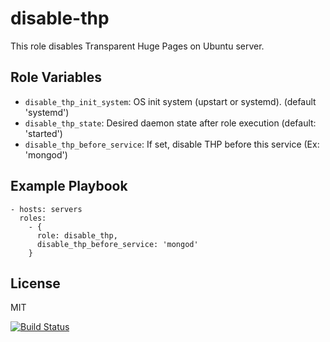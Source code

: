 disable-thp
===========

This role disables Transparent Huge Pages on Ubuntu server.

Role Variables
--------------

- `disable_thp_init_system`: OS init system (upstart or systemd). (default 'systemd')
- `disable_thp_state`: Desired daemon state after role execution (default: 'started')
- `disable_thp_before_service`: If set, disable THP before this service (Ex: 'mongod')

Example Playbook
----------------

    - hosts: servers
      roles:
        - {
          role: disable_thp,
          disable_thp_before_service: 'mongod'
        }

License
-------

MIT

[![Build Status](https://travis-ci.org/GekoCloud/ansible-role-disable-thp.svg?branch=master)](https://travis-ci.org/GekoCloud/ansible-role-disable-thp)
